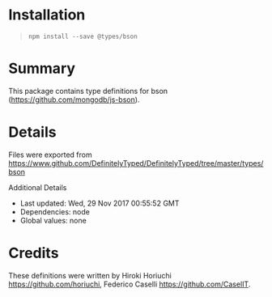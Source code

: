 # Installation
> `npm install --save @types/bson`

# Summary
This package contains type definitions for bson (https://github.com/mongodb/js-bson).

# Details
Files were exported from https://www.github.com/DefinitelyTyped/DefinitelyTyped/tree/master/types/bson

Additional Details
 * Last updated: Wed, 29 Nov 2017 00:55:52 GMT
 * Dependencies: node
 * Global values: none

# Credits
These definitions were written by Hiroki Horiuchi <https://github.com/horiuchi>, Federico Caselli <https://github.com/CaselIT>.
